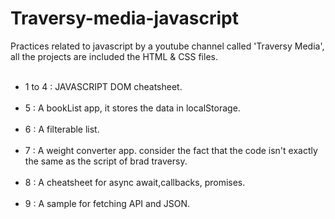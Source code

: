 # Traversy-media-javascript
Practices related to javascript by a youtube channel called 'Traversy Media', all the projects are included the HTML & CSS files.
<br/><br/>
- 1 to 4 : JAVASCRIPT DOM cheatsheet.
<br/><br/>
- 5 : A bookList app, it stores the data in localStorage.
<br/><br/>
- 6 : A filterable list.
<br/><br/>
- 7 : A weight converter app. consider the fact that the code isn't exactly the same as the script of brad traversy.
<br/><br/>
- 8 : A cheatsheet for async await,callbacks, promises.
<br/><br/>
- 9 : A sample for fetching API and JSON.